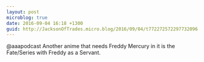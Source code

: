 ```yaml
---
layout: post
microblog: true
date: 2016-09-04 16:18 +1300
guid: http://JacksonOfTrades.micro.blog/2016/09/04/t772272572297732096.html
---
```

@aaapodcast Another anime that needs Freddy Mercury in it is the Fate/Series with Freddy as a Servant.
